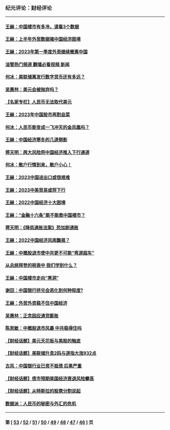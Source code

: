 ### 纪元评论：财经评论
---
#### [王赫：中国楼市有多冷，请看3个数据](../../pages/nsc1026/n14046129.md?09010330) 
#### [王赫：上半年外贸数据揭中国经济困境](../../pages/nsc1026/n14034198.md?09010330) 
#### [王赫：2023年第一季度外资继续撤离中国](../../pages/nsc1026/n13988870.md?09010330) 
#### [油管热门频道 翻墙必看视频 新闻](ok?09010330)
#### [何冰：美联储离发行数字货币还有多远？](../../pages/nsc1026/n13986109.md?09010330) 
#### [吴惠林：美元会被抛弃吗？](../../pages/nsc1026/n13984087.md?09010330) 
#### [【名家专栏】人民币无法取代美元](../../pages/nsc1026/n13974270.md?09010330) 
#### [王赫：2023年中国股市再割韭菜](../../pages/nsc1026/n13965334.md?09010330) 
#### [何冰：人民币能变成一飞冲天的金凤凰吗？](../../pages/nsc1026/n13964999.md?09010330) 
#### [王赫：中国经济寒冬的几道侧影](../../pages/nsc1026/n13932953.md?09010330) 
#### [蒋天明：两大风险将中国经济推入下行通道](../../pages/nsc1026/n13929820.md?09010330) 
#### [何冰：散户行情到来，散户小心！](../../pages/nsc1026/n13928308.md?09010330) 
#### [王赫：2023中国进出口或很艰难](../../pages/nsc1026/n13911515.md?09010330) 
#### [王赫：2023中美贸易或将下行](../../pages/nsc1026/n13899005.md?09010330) 
#### [王赫：2022中国经济十大困境](../../pages/nsc1026/n13883766.md?09010330) 
#### [王赫：“金融十六条”能不能救中国楼市？](../../pages/nsc1026/n13868431.md?09010330) 
#### [蒋天明：《降低通胀法案》恐加剧通胀](../../pages/nsc1026/n13806996.md?09010330) 
#### [王赫：2022中国经济风雨飘摇？](../../pages/nsc1026/n13803207.md?09010330) 
#### [王赫：中概股退市使中共更不可能“弯道超车”](../../pages/nsc1026/n13802858.md?09010330) 
#### [从总统拜登的税表中 我们学到什么？](../../pages/nsc1026/n13773081.md?09010330) 
#### [王赫：中国楼市走向“黑洞”](../../pages/nsc1026/n13770647.md?09010330) 
#### [谢田：中国银行挤兑会恶化到何种程度?](../../pages/nsc1026/n13766965.md?09010330) 
#### [王赫：外贸外资稳不住中国经济](../../pages/nsc1026/n13753933.md?09010330) 
#### [吴惠林：正念因应通货膨胀](../../pages/nsc1026/n13750350.md?09010330) 
#### [陈思敏：中概股退市风暴 中共稳得住吗](../../pages/nsc1026/n13738978.md?09010330) 
#### [【财经话题】美元天花板与美股的触底](../../pages/nsc1026/n13736495.md?09010330) 
#### [【财经话题】美联储升息2码与道指大涨932点](../../pages/nsc1026/n13727377.md?09010330) 
#### [古风：中国银行业已资不抵债 后果严重](../../pages/nsc1026/n13726111.md?09010330) 
#### [【财经话题】债市预期美国经济衰退风险攀高](../../pages/nsc1026/n13698043.md?09010330) 
#### [【财经话题】从特斯拉的股票分割说起](../../pages/nsc1026/n13679733.md?09010330) 
#### [数据派：人民币的秘密与外汇的危机](../../pages/nsc1026/n13667092.md?09010330) 

---
#### 第 [ [53](./53.md?09010330) / [52](./52.md?09010330) / [51](./51.md?09010330) / [50](./50.md?09010330) / [49](./49.md?09010330) / [48](./48.md?09010330) / [47](./47.md?09010330) / [46](./46.md?09010330) ] 页
